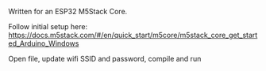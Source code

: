 Written for an ESP32 M5Stack Core.

Follow initial setup here: https://docs.m5stack.com/#/en/quick_start/m5core/m5stack_core_get_started_Arduino_Windows

Open file, update wifi SSID and password, compile and run